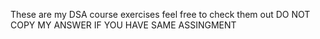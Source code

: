These are my DSA course exercises feel free to check them out
DO NOT COPY MY ANSWER IF YOU HAVE SAME ASSINGMENT 
